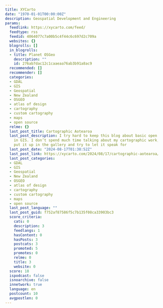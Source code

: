 ```yaml
---
title: XYCarto
date: "1970-01-01T00:00:00Z"
description: Geospatial Development and Engineering
params:
  feedlink: https://xycarto.com/feed/
  feedtype: rss
  feedid: 4064077c7a00b5c4f44c6c697d2c709a
  websites: {}
  blogrolls: []
  in_blogrolls:
  - title: Planet OSGeo
    description: ""
    id: 276ab7dac12c1caaeaa76ab3b91a8ac9
  recommended: []
  recommender: []
  categories:
  - GDAL
  - GIS
  - Geospatial
  - New Zealand
  - OSGEO
  - atlas of design
  - cartography
  - custom cartography
  - maps
  - open source
  relme: {}
  last_post_title: Cartographic Aotearoa
  last_post_description: I try hard to keep this blog about basic open source processing
    in GIS. I don’t spend much time talking about my cartographic work, since I like
    put it up in the gallery and try to let it speak for
  last_post_date: "2024-08-17T01:38:52Z"
  last_post_link: https://xycarto.com/2024/08/17/cartographic-aotearoa/
  last_post_categories:
  - GDAL
  - GIS
  - Geospatial
  - New Zealand
  - OSGEO
  - atlas of design
  - cartography
  - custom cartography
  - maps
  - open source
  last_post_language: ""
  last_post_guid: f752af87586f5c7b135f08ca33903bc3
  score_criteria:
    cats: 0
    description: 3
    feedlangs: 1
    hasContent: 0
    hasPosts: 3
    postcats: 3
    promoted: 5
    promotes: 0
    relme: 0
    title: 3
    website: 0
  score: 18
  ispodcast: false
  isnoarchive: false
  innetwork: true
  language: en
  postcount: 10
  avgpostlen: 0
---
```

